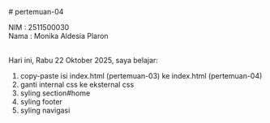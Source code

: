 # pertemuan-04

NIM : 2511500030<br>
Nama : Monika Aldesia Plaron <br><br>

Hari ini, Rabu 22 Oktober 2025, saya belajar:
<ol>
    <li>copy-paste isi index.html (pertemuan-03) ke index.html (pertemuan-04)</li>
    <li>ganti internal css ke eksternal css</li>
    <li>syling section#home</li>
    <li>syling footer</li>
     <li>syling navigasi</li>